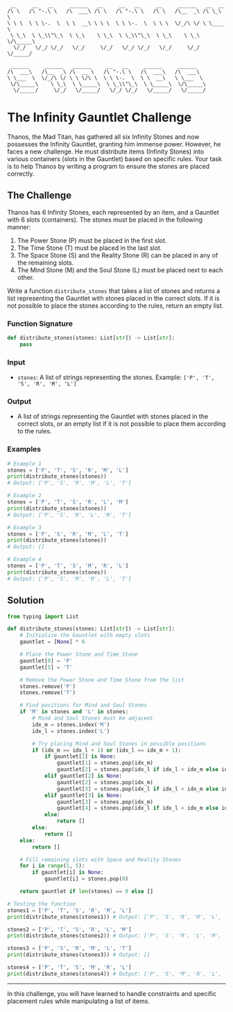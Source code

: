 ```

 __     __   __     ______   __     __   __     __     ______   __  __
/\ \   /\ "-.\ \   /\  ___\ /\ \   /\ "-.\ \   /\ \   /\__  _\ /\ \_\ \
\ \ \  \ \ \-.  \  \ \  __\ \ \ \  \ \ \-.  \  \ \ \  \/_/\ \/ \ \____ \
 \ \_\  \ \_\\"\_\  \ \_\    \ \_\  \ \_\\"\_\  \ \_\    \ \_\  \/\_____\
  \/_/   \/_/ \/_/   \/_/     \/_/   \/_/ \/_/   \/_/     \/_/   \/_____/

 ______     ______   ______     __   __     ______     ______
/\  ___\   /\__  _\ /\  __ \   /\ "-.\ \   /\  ___\   /\  ___\
\ \___  \  \/_/\ \/ \ \ \/\ \  \ \ \-.  \  \ \  __\   \ \___  \
 \/\_____\    \ \_\  \ \_____\  \ \_\\"\_\  \ \_____\  \/\_____\
  \/_____/     \/_/   \/_____/   \/_/ \/_/   \/_____/   \/_____/

```

# The Infinity Gauntlet Challenge

Thanos, the Mad Titan, has gathered all six Infinity Stones and now possesses the Infinity Gauntlet, granting him immense power. However, he faces a new challenge. He must distribute items (Infinity Stones) into various containers (slots in the Gauntlet) based on specific rules. Your task is to help Thanos by writing a program to ensure the stones are placed correctly.

## The Challenge

Thanos has 6 Infinity Stones, each represented by an item, and a Gauntlet with 6 slots (containers). The stones must be placed in the following manner:

1. The Power Stone (P) must be placed in the first slot.
2. The Time Stone (T) must be placed in the last slot.
3. The Space Stone (S) and the Reality Stone (R) can be placed in any of the remaining slots.
4. The Mind Stone (M) and the Soul Stone (L) must be placed next to each other.

Write a function `distribute_stones` that takes a list of stones and returns a list representing the Gauntlet with stones placed in the correct slots. If it is not possible to place the stones according to the rules, return an empty list.

### Function Signature

```python
def distribute_stones(stones: List[str]) -> List[str]:
    pass
```

### Input

- `stones`: A list of strings representing the stones. Example: `['P', 'T', 'S', 'R', 'M', 'L']`

### Output

- A list of strings representing the Gauntlet with stones placed in the correct slots, or an empty list if it is not possible to place them according to the rules.

### Examples

```python
# Example 1
stones = ['P', 'T', 'S', 'R', 'M', 'L']
print(distribute_stones(stones))
# Output: ['P', 'S', 'R', 'M', 'L', 'T']

# Example 2
stones = ['P', 'T', 'S', 'R', 'L', 'M']
print(distribute_stones(stones))
# Output: ['P', 'S', 'R', 'L', 'M', 'T']

# Example 3
stones = ['P', 'S', 'R', 'M', 'L', 'T']
print(distribute_stones(stones))
# Output: []

# Example 4
stones = ['P', 'T', 'S', 'M', 'R', 'L']
print(distribute_stones(stones))
# Output: ['P', 'S', 'M', 'R', 'L', 'T']
```

## Solution

```python
from typing import List

def distribute_stones(stones: List[str]) -> List[str]:
    # Initialize the Gauntlet with empty slots
    gauntlet = [None] * 6

    # Place the Power Stone and Time Stone
    gauntlet[0] = 'P'
    gauntlet[5] = 'T'

    # Remove the Power Stone and Time Stone from the list
    stones.remove('P')
    stones.remove('T')

    # Find positions for Mind and Soul Stones
    if 'M' in stones and 'L' in stones:
        # Mind and Soul Stones must be adjacent
        idx_m = stones.index('M')
        idx_l = stones.index('L')

        # Try placing Mind and Soul Stones in possible positions
        if (idx_m == idx_l + 1) or (idx_l == idx_m + 1):
            if gauntlet[1] is None:
                gauntlet[1] = stones.pop(idx_m)
                gauntlet[2] = stones.pop(idx_l if idx_l < idx_m else idx_m)
            elif gauntlet[2] is None:
                gauntlet[2] = stones.pop(idx_m)
                gauntlet[3] = stones.pop(idx_l if idx_l < idx_m else idx_m)
            elif gauntlet[3] is None:
                gauntlet[3] = stones.pop(idx_m)
                gauntlet[4] = stones.pop(idx_l if idx_l < idx_m else idx_m)
            else:
                return []
        else:
            return []
    else:
        return []

    # Fill remaining slots with Space and Reality Stones
    for i in range(1, 5):
        if gauntlet[i] is None:
            gauntlet[i] = stones.pop(0)

    return gauntlet if len(stones) == 0 else []

# Testing the function
stones1 = ['P', 'T', 'S', 'R', 'M', 'L']
print(distribute_stones(stones1)) # Output: ['P', 'S', 'R', 'M', 'L', 'T']

stones2 = ['P', 'T', 'S', 'R', 'L', 'M']
print(distribute_stones(stones2)) # Output: ['P', 'S', 'R', 'L', 'M', 'T']

stones3 = ['P', 'S', 'R', 'M', 'L', 'T']
print(distribute_stones(stones3)) # Output: []

stones4 = ['P', 'T', 'S', 'M', 'R', 'L']
print(distribute_stones(stones4)) # Output: ['P', 'S', 'M', 'R', 'L', 'T']
```

---

In this challenge, you will have learned to handle constraints and specific placement rules while manipulating a list of items.
